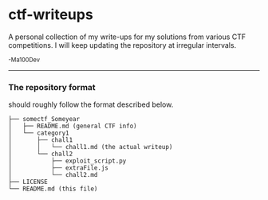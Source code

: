 # ctf-writeups

A personal collection of my write-ups for my solutions from various CTF competitions. 
I will keep updating the repository at irregular intervals.

<sup>-Ma100Dev</sup>

---
### The repository format
should roughly follow the format described below.
```
├── somectf_Someyear
│   ├── README.md (general CTF info)
│   └── category1
│       ├── chall1
│       │   └── chall1.md (the actual writeup)
│       └── chall2
│           ├── exploit_script.py
│           ├── extraFile.js
│           └── chall2.md
├── LICENSE
└── README.md (this file)
```